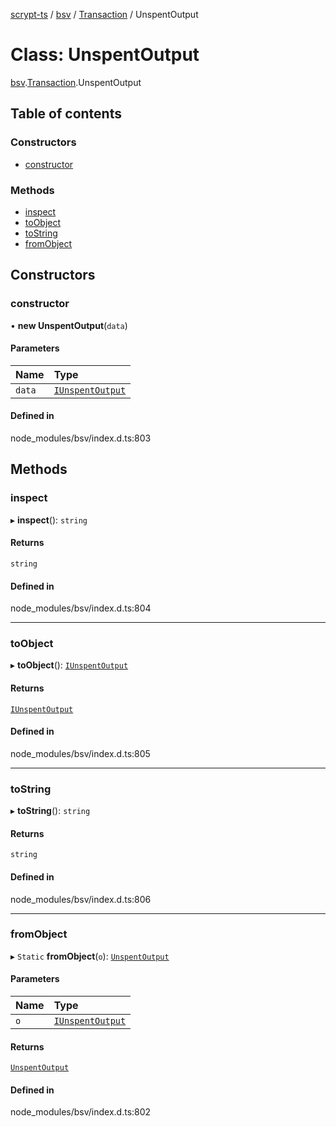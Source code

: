 [scrypt-ts](../README.md) / [bsv](../modules/bsv.md) / [Transaction](../modules/bsv.Transaction.md) / UnspentOutput

# Class: UnspentOutput

[bsv](../modules/bsv.md).[Transaction](../modules/bsv.Transaction.md).UnspentOutput

## Table of contents

### Constructors

- [constructor](bsv.Transaction.UnspentOutput.md#constructor)

### Methods

- [inspect](bsv.Transaction.UnspentOutput.md#inspect)
- [toObject](bsv.Transaction.UnspentOutput.md#toobject)
- [toString](bsv.Transaction.UnspentOutput.md#tostring)
- [fromObject](bsv.Transaction.UnspentOutput.md#fromobject)

## Constructors

### constructor

• **new UnspentOutput**(`data`)

#### Parameters

| Name | Type |
| :------ | :------ |
| `data` | [`IUnspentOutput`](../interfaces/bsv.Transaction.IUnspentOutput.md) |

#### Defined in

node_modules/bsv/index.d.ts:803

## Methods

### inspect

▸ **inspect**(): `string`

#### Returns

`string`

#### Defined in

node_modules/bsv/index.d.ts:804

___

### toObject

▸ **toObject**(): [`IUnspentOutput`](../interfaces/bsv.Transaction.IUnspentOutput.md)

#### Returns

[`IUnspentOutput`](../interfaces/bsv.Transaction.IUnspentOutput.md)

#### Defined in

node_modules/bsv/index.d.ts:805

___

### toString

▸ **toString**(): `string`

#### Returns

`string`

#### Defined in

node_modules/bsv/index.d.ts:806

___

### fromObject

▸ `Static` **fromObject**(`o`): [`UnspentOutput`](bsv.Transaction.UnspentOutput.md)

#### Parameters

| Name | Type |
| :------ | :------ |
| `o` | [`IUnspentOutput`](../interfaces/bsv.Transaction.IUnspentOutput.md) |

#### Returns

[`UnspentOutput`](bsv.Transaction.UnspentOutput.md)

#### Defined in

node_modules/bsv/index.d.ts:802
